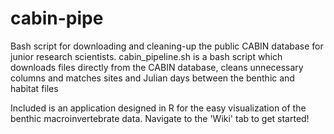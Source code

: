 # cabin-pipe
Bash script for downloading and cleaning-up the public CABIN database for junior research scientists. 
cabin_pipeline.sh is a bash script which downloads files directly from the CABIN database, cleans unnecessary columns and matches sites and Julian days between the benthic and habitat files

Included is an application designed in R for the easy visualization of the benthic macroinvertebrate data. Navigate to the 'Wiki' tab to get started! 
